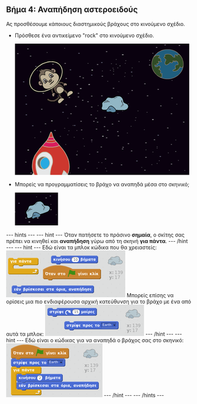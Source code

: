 ## Βήμα 4: Αναπήδηση αστεροειδούς

Ας προσθέσουμε κάποιους διαστημικούς βράχους στο κινούμενο σχέδιο.

+ Πρόσθεσε ένα αντικείμενο "rock" στο κινούμενο σχέδιο.
    
    ![Προσθέτοντας ένα αντικείμενο βράχου](images/space-rock-sprite.png)

+ Μπορείς να προγραμματίσεις το βράχο να αναπηδά μέσα στο σκηνικό;
    
    ![Δοκιμάζοντας ένα βράχο που αναπηδά](images/space-bounce-test.png)

--- hints --- --- hint --- Όταν πατήσετε το πράσινο **σημαία**, ο σκίτης σας πρέπει να κινηθεί και **αναπήδηση** γύρω από τη σκηνή **για πάντα**. --- /hint --- --- hint --- Εδώ είναι τα μπλοκ κώδικα που θα χρειαστείς: ![Blocks for a bouncing rock](images/space-bounce-blocks.png) Μπορείς επίσης να ορίσεις μια πιο ενδιαφέρουσα αρχική κατεύθυνση για το βράχο με ένα από αυτά τα μπλοκ: ![Setting the rock's initial position](images/space-initial-position.png) --- /hint --- --- hint --- Εδώ είναι ο κώδικας για να αναπηδά ο βράχος σας στο σκηνικό: ![Code for a bouncing rock](images/space-bounce-code.png) --- /hint --- --- /hints ---
